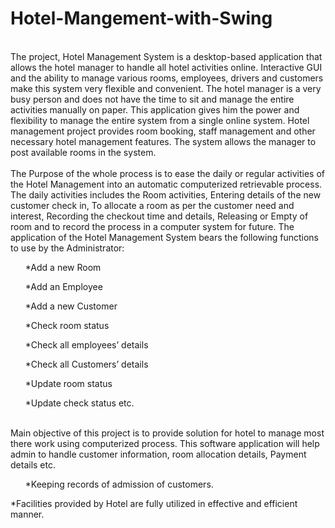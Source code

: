 # Hotel-Mangement-with-Swing

<br>The project, Hotel Management System is a desktop-based application that allows the hotel manager to handle all hotel activities online. Interactive GUI and the ability to manage various rooms, employees, drivers and customers make this system very flexible and convenient. The hotel manager is a very busy person and does not have the time to sit and manage the entire activities manually on paper. This application gives him the power and flexibility to manage the entire system from a single online system. Hotel management project provides room booking, staff management and other necessary hotel management features. The system allows the manager to post available rooms in the system.</br>
<br>The Purpose of the whole process is to ease the daily or regular activities of the Hotel Management into an automatic computerized retrievable process. The daily activities includes the Room activities, Entering details of the new customer check in, To allocate a room as per the customer need and interest, Recording the checkout time and details, Releasing or Empty of room and to record the process in a computer system for future.
The application of the Hotel Management System bears the following functions to use by the Administrator:</br>

<ul>*Add a new Room</ul>
<ul>*Add an Employee</ul>
<ul>*Add a new Customer</ul>
<ul>*Check room status</ul>
<ul>*Check all employees’ details</ul>
<ul>*Check all Customers’ details</ul>
<ul>*Update room status</ul>
<ul>*Update check status etc.</ul>

<br>Main objective of this project is to provide solution for hotel to manage most there work using computerized process. This software application will help admin to handle customer information, room allocation details, Payment details etc.</br>
<ul>*Keeping records of admission of customers.</ul>
<ul></ul>*Facilities provided by Hotel are fully utilized in effective and efficient manner. 
</ul>


